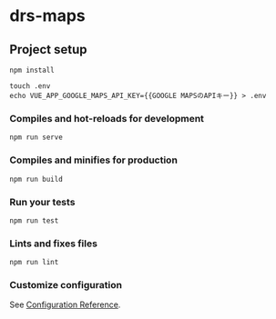 # drs-maps

## Project setup
```
npm install
```
```
touch .env
echo VUE_APP_GOOGLE_MAPS_API_KEY={{GOOGLE MAPSのAPIキー}} > .env
```

### Compiles and hot-reloads for development
```
npm run serve
```

### Compiles and minifies for production
```
npm run build
```

### Run your tests
```
npm run test
```

### Lints and fixes files
```
npm run lint
```

### Customize configuration
See [Configuration Reference](https://cli.vuejs.org/config/).
